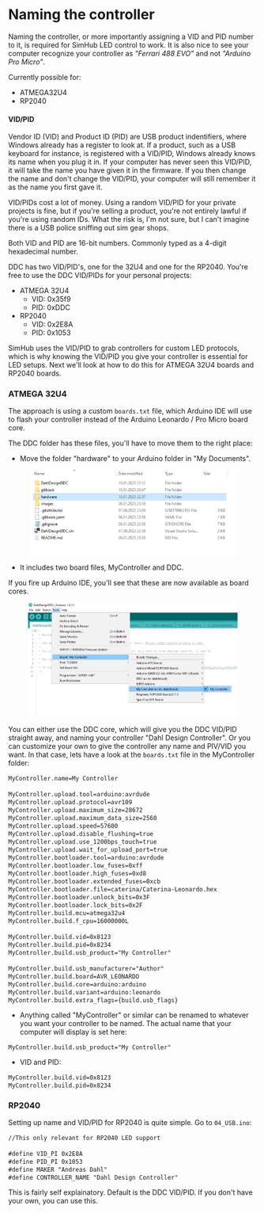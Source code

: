 # Naming the controller

Naming the controller, or more importantly assigning a VID and PID number to it, is required for SimHub LED control to work. It is also nice to see your computer recognize your controller as _"Ferrari 488 EVO"_ and not _"Arduino Pro Micro"_.&#x20;

Currently possible for:

* ATMEGA32U4
* RP2040

#### VID/PID

Vendor ID (VID) and Product ID (PID) are USB product indentifiers, where Windows already has a register to look at. If a product, such as a USB keyboard for instance, is registered with a VID/PID, Windows already knows its name when you plug it in. If your computer has never seen this VID/PID, it will take the name you have given it in the firmware. If you then change the name and don't change the VID/PID, your computer will still remember it as the name you first gave it.&#x20;

VID/PIDs cost a lot of money. Using a random VID/PID for your private projects is fine, but if you're selling a product, you're not entirely lawful if you're using random IDs. What the risk is, I'm not sure, but I can't imagine there is a USB police sniffing out sim gear shops.&#x20;

Both VID and PID are 16-bit numbers. Commonly typed as a 4-digit hexadecimal number.&#x20;

DDC has two VID/PID's, one for the 32U4 and one for the RP2040. You're free to use the DDC VID/PIDs for your personal projects:

* ATMEGA 32U4
  * VID: 0x35f9
  * PID: 0xDDC
* RP2040
  * VID: 0x2E8A
  * PID: 0x1053

SimHub uses the VID/PID to grab controllers for custom LED protocols, which is why knowing the VID/PID you give your controller is essential for LED setups. Next we'll look at how to do this for ATMEGA 32U4 boards and RP2040 boards.

### ATMEGA 32U4

The approach is using a custom `boards.txt` file, which Arduino IDE will use to flash your controller instead of the Arduino Leonardo / Pro Micro board core.&#x20;

The DDC folder has these files, you'll have to move them to the right place:

* Move the folder "hardware" to your Arduino folder in "My Documents".&#x20;

<figure><img src="../.gitbook/assets/image (1) (5) (1).png" alt=""><figcaption></figcaption></figure>

* It includes two board files, MyController and DDC.&#x20;

If you fire up Arduino IDE, you'll see that these are now available as board cores.

<figure><img src="../.gitbook/assets/image (1) (1) (2).png" alt=""><figcaption></figcaption></figure>

You can either use the DDC core, which will give you the DDC VID/PID straight away, and naming your controller "Dahl Design Controller". Or you can customize your own to give the controller any name and PIV/VID you want. In that case, lets have a look at the `boards.txt` file in the MyController folder:

```
MyController.name=My Controller
        
MyController.upload.tool=arduino:avrdude
MyController.upload.protocol=avr109
MyController.upload.maximum_size=28672
MyController.upload.maximum_data_size=2560
MyController.upload.speed=57600
MyController.upload.disable_flushing=true
MyController.upload.use_1200bps_touch=true
MyController.upload.wait_for_upload_port=true
MyController.bootloader.tool=arduino:avrdude
MyController.bootloader.low_fuses=0xff
MyController.bootloader.high_fuses=0xd8
MyController.bootloader.extended_fuses=0xcb
MyController.bootloader.file=caterina/Caterina-Leonardo.hex
MyController.bootloader.unlock_bits=0x3F
MyController.bootloader.lock_bits=0x2F     
MyController.build.mcu=atmega32u4
MyController.build.f_cpu=16000000L

MyController.build.vid=0x8123
MyController.build.pid=0x8234
MyController.build.usb_product="My Controller"

MyController.build.usb_manufacturer="Author"
MyController.build.board=AVR_LEONARDO
MyController.build.core=arduino:arduino
MyController.build.variant=arduino:leonardo
MyController.build.extra_flags={build.usb_flags}
```

* Anything called "MyController" or similar can be renamed to whatever you want your controller to be named. The actual name that your computer will display is set here:

```
MyController.build.usb_product="My Controller"
```

* VID and PID:

```
MyController.build.vid=0x8123
MyController.build.pid=0x8234
```



### RP2040

Setting up name and VID/PID for RP2040 is quite simple. Go to `04_USB.ino`:

```
//This only relevant for RP2040 LED support

#define VID_PI 0x2E8A
#define PID_PI 0x1053
#define MAKER "Andreas Dahl"
#define CONTROLLER_NAME "Dahl Design Controller"
```

This is fairly self explainatory. Default is the DDC VID/PID. If you don't have your own, you can use this.&#x20;



